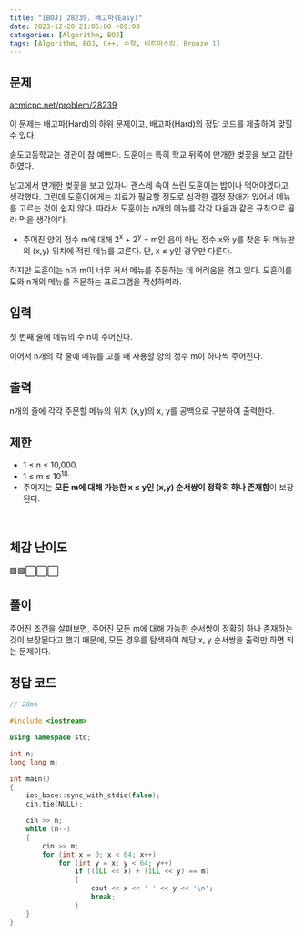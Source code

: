 ```yaml
---
title: "[BOJ] 28239. 배고파(Easy)"
date: 2023-12-20 21:06:00 +09:00
categories: [Algorithm, BOJ]
tags: [Algorithm, BOJ, C++, 수학, 비트마스킹, Bronze 1]
---
```

## **문제**
[acmicpc.net/problem/28239](https://www.acmicpc.net/problem/28239)
<br>

이 문제는 배고파(Hard)의 하위 문제이고, 배고파(Hard)의 정답 코드를 제출하여 맞힐 수 있다.

송도고등학교는 경관이 참 예쁘다. 도훈이는 특히 학교 뒤쪽에 만개한 벚꽃을 보고 감탄하였다.

남고에서 만개한 벚꽃을 보고 있자니 괜스레 속이 쓰린 도훈이는 밥이나 먹어야겠다고 생각했다. 그런데 도훈이에게는 치료가 필요할 정도로 심각한 결정 장애가 있어서 메뉴를 고르는 것이 쉽지 않다. 따라서 도훈이는 n개의 메뉴를 각각 다음과 같은 규칙으로 골라 먹을 생각이다.

- 주어진 양의 정수 m에 대해 2<sup>x</sup> + 2<sup>y</sup> = m인 음이 아닌 정수 x와 y를 찾은 뒤 메뉴판의 (x,y) 위치에 적힌 메뉴를 고른다. 단, x ≤ y인 경우만 다룬다.

하지만 도훈이는 n과 m이 너무 커서 메뉴를 주문하는 데 어려움을 겪고 있다. 도훈이를 도와 n개의 메뉴를 주문하는 프로그램을 작성하여라.
<br>

## **입력**
첫 번째 줄에 메뉴의 수 n이 주어진다.

이어서 n개의 각 줄에 메뉴를 고를 때 사용할 양의 정수 m이 하나씩 주어진다.
<br>

## **출력**
n개의 줄에 각각 주문할 메뉴의 위치 (x,y)의 x, y를 공백으로 구분하여 출력한다.
<br>

## **제한**
- 1 ≤ n ≤ 10,000.
- 1 ≤ m ≤ 10<sup>18.
- 주어지는 **모든 m에 대해 가능한 x ≤ y인 (x,y) 순서쌍이 정확히 하나 존재함**이 보장된다.
<br>

## **체감 난이도**
🟩🟩⬜⬜⬜
<br>

## **풀이**
주어진 조건을 살펴보면, 주어진 모든 m에 대해 가능한 순서쌍이 정확히 하나 존재하는 것이 보장된다고 했기 때문에, 모든 경우를 탐색하여 해당 x, y 순서쌍을 출력만 하면 되는 문제이다.
<br>

## **정답 코드**
```c++
// 28ms

#include <iostream>

using namespace std;

int n;
long long m;

int main()
{
    ios_base::sync_with_stdio(false);
    cin.tie(NULL);

    cin >> n;
    while (n--)
    {
        cin >> m;
        for (int x = 0; x < 64; x++)
            for (int y = x; y < 64; y++)
                if ((1LL << x) + (1LL << y) == m)
                {
                    cout << x << ' ' << y << '\n';
                    break;
                }
    }
}
```